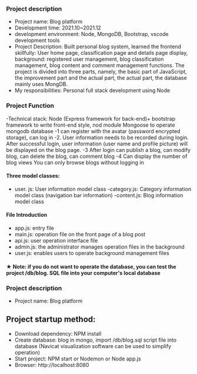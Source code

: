 ### Project description
- Project name: Blog platform
- Development time: 2021.10~2021.12
- development environment: Node, MongoDB, Bootstrap, vscode development tools
- Project Description: Built personal blog system, learned the frontend skillfully:
User home page, classification page and details page display, background: registered user management, blog classification management, blog content and comment management functions.
The project is divided into three parts, namely, the basic part of JavaScript, the improvement part and the actual part, the actual part, the database mainly uses MongDB.
- My responsibilities: Personal full stack development using Node

### Project Function
-Technical stack: Node (Express framework for back-end)+ bootstrap framework to write front-end style, nod module Mongoose to operate mongodb database 
-1 can register with the avatar (password encrypted storage), can log in 
-2. User information needs to be recorded during login. After successful login, user information (user name and profile picture) will be displayed on the blog page. 
-3 After login can publish a blog, can modify blog, can delete the blog, can comment blog 
-4 Can display the number of blog views You can only browse blogs without logging in

#### Three model classes:
- user. js: User information model class
-category.js: Category information model class (navigation bar information)
-content.js: Blog information model class
#### File Introduction
- app.js: entry file
- main.js: operation file on the front page of a blog post
- api.js: user operation interface file
- admin.js: the administrator manages operation files in the background
- user.js: enables users to operate background management files
#### ★ Note: if you do not want to operate the database, you can test the project /db/blog. SQL file into your computer's local database

### Project description
- Project name: Blog platform
## Project startup method:
- Download dependency: NPM install
- Create database: blog in mongo, import /db/blog.sql script file into database (Navicat visualization software can be used to simplify operation)
- Start project: NPM start or Nodemon or Node app.js
- Browser: http://localhost:8080
